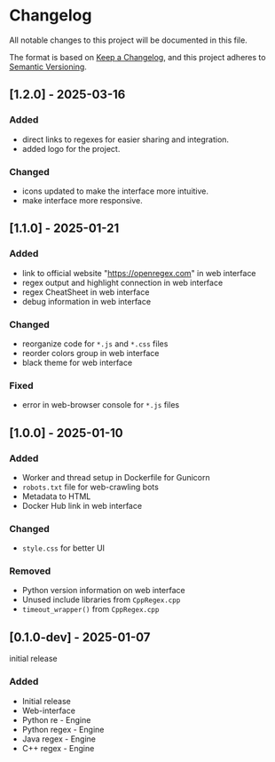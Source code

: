 # Changelog

All notable changes to this project will be documented in this file.

The format is based on [Keep a Changelog](https://keepachangelog.com/en/1.1.0/),
and this project adheres to [Semantic Versioning](https://semver.org/spec/v2.0.0.html).

## [1.2.0] - 2025-03-16

### Added

- direct links to regexes for easier sharing and integration.
- added logo for the project.

### Changed

- icons updated to make the interface more intuitive.
- make interface more responsive.

## [1.1.0] - 2025-01-21

### Added

- link to official website "https://openregex.com" in web interface
- regex output and highlight connection in web interface
- regex CheatSheet in web interface
- debug information in web interface

### Changed

- reorganize code for `*.js` and `*.css` files
- reorder colors group in web interface
- black theme for web interface

### Fixed

- error in web-browser console for `*.js` files

## [1.0.0] - 2025-01-10

### Added

- Worker and thread setup in Dockerfile for Gunicorn
- `robots.txt` file for web-crawling bots
- Metadata to HTML
- Docker Hub link in web interface

### Changed

- `style.css` for better UI

### Removed

- Python version information on web interface
- Unused include libraries from `CppRegex.cpp`
- `timeout_wrapper()` from `CppRegex.cpp`

## [0.1.0-dev] - 2025-01-07

initial release

### Added

- Initial release
- Web-interface
- Python re - Engine
- Python regex - Engine
- Java regex - Engine
- C++ regex - Engine

